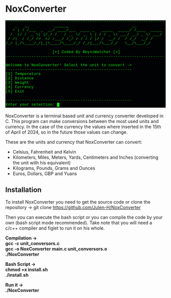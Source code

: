 # NoxConverter

<img src="bannerNox.png">

NoxConverter is a terminal based unit and currency converter developed in C. This program can make conversions between the most used units and currency. In the case of the currency the values where inserted in the 15th of April of 2024, so in the future those values can change.

These are the units and currency that NoxConverter can convert:
- Celsius, Fahrenheit and Kelvin
- Kilometers, Miles, Meters, Yards, Centimeters and Inches (converting the unit with his equivalent)
- Kilograms, Pounds, Grams and Ounces
- Euros, Dollars, GBP and Yuans

## Installation

To install NoxConverter you need to get the source code or clone the repository -> git clone https://github.com/Julen-H/NoxConverter

Then you can execute the bash script or you can compile the code by your own (bash script mode recommended). Take note that you will need a c/c++ compiler and figlet to run it on his whole.

<b>Compilation -><b><br>
gcc -c unit_conversors.c<br>
gcc -o NoxConverter main.c unit_conversors.o<br>
./NoxConverter<br>

<b>Bash Script -><b><br>
chmod +x install.sh<br>
./install.sh

<b>Run it -><b><br>
./NoxConverter<br>


